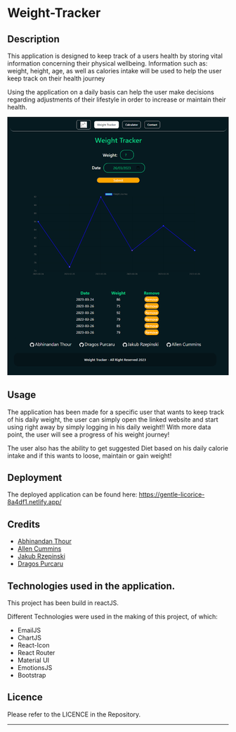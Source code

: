 # Weight-Tracker


## Description

This application is designed to keep track of a users health by storing vital information concerning their physical wellbeing.
Information such as: weight, height, age, as well as calories intake will be used to help the user keep track on their health journey

Using the application on a daily basis can help the user make decisions regarding adjustments of their lifestyle in order to increase or maintain their health.


![screenshot](./public/screenshot.png)


## Usage

The application has been made for a specific user that wants to keep track of his daily weight, the user can simply open the linked website and start using right away by simply logging in his daily weight!! With more data point, the user will see a progress of his weight journey!

The user also has the ability to get suggested Diet based on his daily calorie intake and if this wants to loose, maintain or gain weight!


## Deployment

The deployed application can be found here: https://gentle-licorice-8a4df1.netlify.app/


## Credits

* [Abhinandan Thour](https://github.com/Bh00fie)  
* [Allen Cummins](https://github.com/Allen-EC)  
* [Jakub Rzepinski](https://github.com/rzepa000)  
* [Dragos Purcaru](https://github.com/DrGoshD)  


## Technologies used in the application.

This project has been build in reactJS.

Different Technologies were used in the making of this project, of which:
* EmailJS
* ChartJS
* React-Icon
* React Router
* Material UI
* EmotionsJS
* Bootstrap


## Licence

Please refer to the LICENCE in the Repository.

---

